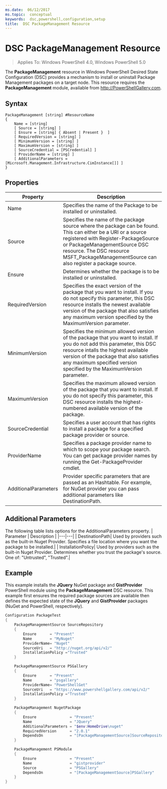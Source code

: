```yaml
---
ms.date:  06/12/2017
ms.topic:  conceptual
keywords:  dsc,powershell,configuration,setup
title:  DSC PackageManagement Resource
---
```


# DSC PackageManagement Resource

> Applies To: Windows PowerShell 4.0, Windows PowerShell 5.0

The **PackageManagement** resource in Windows PowerShell Desired State Configuration (DSC) provides a mechanism to install or uninstall Package Management packages on a target node. This resource requires the **PackageManagement** module, available from http://PowerShellGallery.com.

## Syntax

```
PackageManagement [string] #ResourceName
{
    Name = [string]
    [ Source = [string] ]
	[ Ensure = [string] { Absent | Present }  ]
    [ RequiredVersion = [string] ]
    [ MinimumVersion = [string] ]
	[ MaximumVersion = [string] ]
    [ SourceCredential = [PSCredential] ]
    [ ProviderName = [string] ]
    [ AdditionalParameters = [Microsoft.Management.Infrastructure.CimInstance[]] ]
}
```

## Properties
|  Property  |  Description   |
|---|---|
| Name| Specifies the name of the Package to be installed or uninstalled.|
| Source| Specifies the name of the package source where the package can be found. This can either be a URI or a source registered with Register-PackageSource or PackageManagementSource DSC resource. The DSC resource MSFT_PackageManagementSource can also register a package source.|
| Ensure| Determines whether the package is to be installed or uninstalled.|
| RequiredVersion| Specifies the exact version of the package that you want to install. If you do not specify this parameter, this DSC resource installs the newest available version of the package that also satisfies any maximum version specified by the MaximumVersion parameter.|
| MinimumVersion| Specifies the minimum allowed version of the package that you want to install. If you do not add this parameter, this DSC resource intalls the highest available version of the package that also satisfies any maximum specified version specified by the MaximumVersion parameter.|
| MaximumVersion| Specifies the maximum allowed version of the package that you want to install. If you do not specify this parameter, this DSC resource installs the highest-numbered available version of the package.|
| SourceCredential | Specifies a user account that has rights to install a package for a specified package provider or source.|
| ProviderName| Specifies a package provider name to which to scope your package search. You can get package provider names by running the Get-PackageProvider cmdlet.|
| AdditionalParameters| Provider specific parameters that are passed as an Hashtable. For example, for NuGet provider you can pass additional parameters like DestinationPath.|

## Additional Parameters
The following table lists options for the AdditionalParameters property.
|  Parameter  | Description   |
|---|---|
| DestinationPath| Used by providers such as the built-in Nuget Provider. Specifies a file location where you want the package to be installed.|
| InstallationPolicy| Used by providers such as the built-in Nuget Provider. Determines whether you trust the package's source. One of: "Untrusted", "Trusted".|

## Example

This example installs the **JQuery** NuGet package and **GistProvider** PowerShell module using the **PackageManagement** DSC resource. This example first ensures the required package sources are available then defines the expected state of the **JQuery** and **GistProvider** packages (NuGet and PowerShell, respectively).

```powershell
Configuration PackageTest
{
    PackageManagementSource SourceRepository
    {
		Ensure      = "Present"
		Name        = "MyNuget"
		ProviderName= "Nuget"
		SourceUri   = "http://nuget.org/api/v2/"
		InstallationPolicy ="Trusted"
    }

	PackageManagementSource PSGallery
    {
		Ensure      = "Present"
		Name        = "psgallery"
		ProviderName= "PowerShellGet"
		SourceUri   = "https://www.powershellgallery.com/api/v2/"
		InstallationPolicy ="Trusted"
    }

    PackageManagement NugetPackage
    {
		Ensure               = "Present"
		Name                 = "JQuery"
		AdditionalParameters = "$env:HomeDrive\nuget"
		RequiredVersion      = "2.0.1"
		DependsOn            = "[PackageManagementSource]SourceRepository"
    }

    PackageManagement PSModule
    {
		Ensure               = "Present"
		Name                 = "gistprovider"
		Source               = "PSGallery"
		DependsOn            = "[PackageManagementSource]PSGallery"
    }
}
```